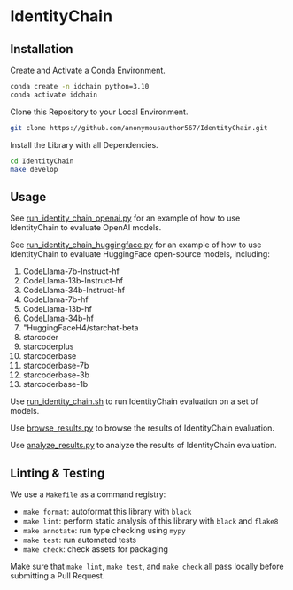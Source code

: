 # IdentityChain

## Installation

Create and Activate a Conda Environment.

   ``` bash
   conda create -n idchain python=3.10
   conda activate idchain
   ```

Clone this Repository to your Local Environment.

   ``` bash
   git clone https://github.com/anonymousauthor567/IdentityChain.git
   ```

Install the Library with all Dependencies.

   ``` bash
   cd IdentityChain
   make develop
   ```

## Usage

See [run_identity_chain_openai.py](./examples/run_identity_chain_openai.py) for an example of how to use IdentityChain to evaluate OpenAI models.

See [run_identity_chain_huggingface.py](./examples/run_identity_chain_huggingface.py) for an example of how to use IdentityChain to evaluate HuggingFace open-source models, including:

1. CodeLlama-7b-Instruct-hf
2. CodeLlama-13b-Instruct-hf
3. CodeLlama-34b-Instruct-hf
4. CodeLlama-7b-hf
5. CodeLlama-13b-hf
6. CodeLlama-34b-hf
7. "HuggingFaceH4/starchat-beta
8. starcoder
9. starcoderplus
10. starcoderbase
11. starcoderbase-7b
12. starcoderbase-3b
13. starcoderbase-1b

Use [run_identity_chain.sh](./examples/run_identity_chain.sh) to run IdentityChain evaluation on a set of models.

Use [browse_results.py](./scripts/browse_results.py) to browse the results of IdentityChain evaluation.

Use [analyze_results.py](./scripts/analyze_results.py) to analyze the results of IdentityChain evaluation.

## Linting & Testing

We use a `Makefile` as a command registry:

- `make format`: autoformat  this library with `black`
- `make lint`: perform static analysis of this library with `black` and `flake8`
- `make annotate`: run type checking using `mypy`
- `make test`: run automated tests
- `make check`: check assets for packaging

Make sure that `make lint`, `make test`, and `make check` all pass locally before submitting a Pull Request.
